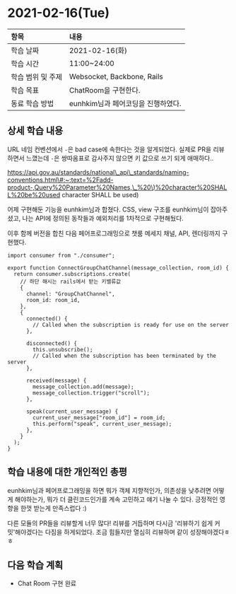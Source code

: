 # 2021-02-16\(Tue\)

| 항목 | 내용 |
| :--- | :--- |
| 학습 날짜 | 2021-02-16\(화\) |
| 학습 시간 | 11:00~24:00 |
| 학습 범위 및 주제 | Websocket, Backbone, Rails |
| 학습 목표 | ChatRoom을 구현한다. |
| 동료 학습 방법 | eunhkim님과 페어코딩을 진행하였다. |

## 상세 학습 내용

URL 네임 컨벤션에서 `-`은 bad case에 속한다는 것을 알게되었다. 실제로 PR을 리뷰하면서 느꼈는데 `-`은 쌍따옴표로 감사주지 않으면 키 값으로 쓰기 되게 애매하다..

[https://api.gov.au/standards/national\_api\_standards/naming-conventions.html\#:~:text=%2Fadd-product-,Query%20Parameter%20Names,\_%20\)%20character%20SHALL%20be%20used](https://api.gov.au/standards/national_api_standards/naming-conventions.html#:~:text=%2Fadd-product-,Query%20Parameter%20Names,_%20) character SHALL be used\)

어제 구현해둔 기능을 eunhkim님과 합쳤다. CSS, view 구조를 eunhkim님이 잡아주셨고, 나는 API에 정의된 동작들과 예외처리를 1차적으로 구현해뒀다.

이후 함께 버전을 합친 다음 페어프로그래밍으로 챗룸 메세지 채널, API, 렌더링까지 구현했다.

```text
import consumer from "./consumer";
​
export function ConnectGroupChatChannel(message_collection, room_id) {
  return consumer.subscriptions.create(
    // 하단 해시는 rails에서 받는 키밸류값
    {
      channel: "GroupChatChannel",
      room_id: room_id,
    },
    {
      connected() {
        // Called when the subscription is ready for use on the server
      },
​
      disconnected() {
        this.unsubscribe();
        // Called when the subscription has been terminated by the server
      },
​
      received(message) {
        message_collection.add(message);
        message_collection.trigger("scroll");
      },
​
      speak(current_user_message) {
        current_user_message["room_id"] = room_id;
        this.perform("speak", current_user_message);
      },
    }
  );
}
```

## 학습 내용에 대한 개인적인 총평

eunhkim님과 페어프로그래밍을 하면 뭐가 객체 지향적인가, 의존성을 낮추려면 어떻게 해야하는가, 뭐가 더 클린코드인가를 계속 고민하고 얘기 나눌 수 있다. 긍정적인 영향을 한껏 받는게 만족스럽다 :\)

다른 모듈의 PR들을 리뷰할게 너무 많다! 리뷰를 거듭하며 다시금 '리뷰하기 쉽게 커밋'해야겠다는 다짐을 하게되었다. 조금 힘들지만 열심히 리뷰하며 같이 성장해야겠다ㅎㅎ

## 다음 학습 계획

* Chat Room 구현 완료

